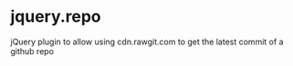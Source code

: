 # jquery.repo
jQuery plugin to allow using cdn.rawgit.com to get the latest commit of a github repo 
